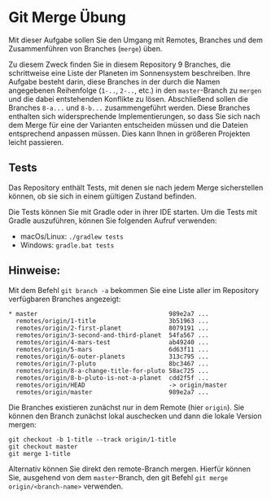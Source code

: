 # Git Merge Übung

Mit dieser Aufgabe sollen Sie den Umgang mit Remotes, Branches und dem Zusammenführen von Branches (`merge`) üben.

Zu diesem Zweck finden Sie in diesem Repository 9 Branches, die schrittweise eine Liste der Planeten im Sonnensystem beschreiben. Ihre Aufgabe besteht darin, diese Branches in der durch die Namen angegebenen Reihenfolge (`1-..`, `2-..`, etc.) in den `master`-Branch zu `mergen` und die dabei entstehenden Konflikte zu lösen.
Abschließend sollen die Branches `8-a...` und `8-b...` zusammengeführt werden. Diese Branches enthalten sich widersprechende Implementierungen, so dass Sie sich nach dem Merge für eine der Varianten entscheiden müssen und die Dateien entsprechend anpassen müssen. Dies kann Ihnen in größeren Projekten leicht passieren.

## Tests

Das Repository enthält Tests, mit denen sie nach jedem Merge sicherstellen können, ob sie sich in einem gültigen Zustand befinden.

Die Tests können Sie mit Gradle oder in ihrer IDE starten. Um die Tests mit Gradle auszuführen, können Sie folgenden Aufruf verwenden:

* macOs/Linux: `./gradlew tests`
* Windows: `gradle.bat tests`

## Hinweise:

Mit dem Befehl `git branch -a` bekommen Sie eine Liste aller im Repository verfügbaren Branches angezeigt:

```
* master                                    989e2a7 ...
  remotes/origin/1-title                    3b51963 ...
  remotes/origin/2-first-planet             8079191 ...
  remotes/origin/3-second-and-third-planet  54fa567 ...
  remotes/origin/4-mars-test                ab49240 ...
  remotes/origin/5-mars                     6d63f11 ...
  remotes/origin/6-outer-planets            313c795 ...
  remotes/origin/7-pluto                    8bc3467 ...
  remotes/origin/8-a-change-title-for-pluto 58ac725 ...
  remotes/origin/8-b-pluto-is-not-a-planet  cdd2f5f ...
  remotes/origin/HEAD                       -> origin/master
  remotes/origin/master                     989e2a7 ...
```

Die Branches existieren zunächst nur in dem Remote (hier `origin`). 
Sie können den Branch zunächst lokal auschecken und dann die lokale Version mergen:

```
git checkout -b 1-title --track origin/1-title
git checkout master
git merge 1-title
```

Alternativ können Sie direkt den remote-Branch mergen. Hierfür können Sie, ausgehend von dem `master`-Branch, den git Befehl `git merge origin/<branch-name>` verwenden.
